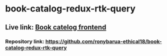 # book-catalog-redux-rtk-query

## Live link: [Book catelog frontend](https://64bbee6733a8cd706094528c--genuine-daffodil-f26c17.netlify.app/)
### Repository link: https://github.com/ronybarua-ethical18/book-catalog-redux-rtk-query